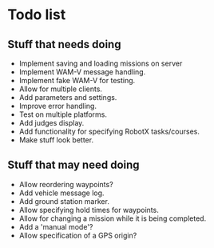 # Todo list

## Stuff that needs doing
* Implement saving and loading missions on server
* Implement WAM-V message handling.
* Implement fake WAM-V for testing.
* Allow for multiple clients.
* Add parameters and settings.
* Improve error handling.
* Test on multiple platforms.
* Add judges display.
* Add functionality for specifying RobotX tasks/courses.
* Make stuff look better.

## Stuff that may need doing
* Allow reordering waypoints?
* Add vehicle message log.
* Add ground station marker.
* Allow specifying hold times for waypoints.
* Allow for changing a mission while it is being completed.
* Add a 'manual mode'?
* Allow specification of a GPS origin?
